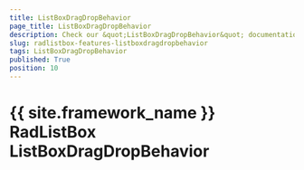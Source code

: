 ```yaml
---
title: ListBoxDragDropBehavior
page_title: ListBoxDragDropBehavior
description: Check our &quot;ListBoxDragDropBehavior&quot; documentation article for the RadListBox {{ site.framework_name }} control.
slug: radlistbox-features-listboxdragdropbehavior
tags: ListBoxDragDropBehavior
published: True
position: 10
---
```


# {{ site.framework_name }} RadListBox ListBoxDragDropBehavior
